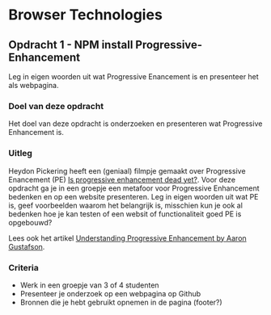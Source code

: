 # Browser Technologies

## Opdracht 1 - NPM install Progressive-Enhancement

Leg in eigen woorden uit wat Progressive Enancement is en presenteer het als webpagina.

### Doel van deze opdracht

Het doel van deze opdracht is onderzoeken en presenteren wat Progressive Enhancement is.

### Uitleg

Heydon Pickering heeft een (geniaal) filmpje gemaakt over Progressive Enancement (PE) [Is progressive enhancement dead yet?](https://briefs.video/videos/is-progressive-enhancement-dead-yet/). Voor deze opdracht ga je in een groepje een metafoor voor Progressive Enhancement bedenken en op een website presenteren. Leg in eigen woorden uit wat PE is, geef voorbeelden waarom het belangrijk is, misschien kun je ook al bedenken hoe je kan testen of een websit of functionaliteit goed PE is opgebouwd?  

Lees ook het artikel [Understanding Progressive Enhancement by Aaron Gustafson](https://alistapart.com/article/understandingprogressiveenhancement).

### Criteria

- Werk in een groepje van 3 of 4 studenten
- Presenteer je onderzoek op een webpagina op Github
- Bronnen die je hebt gebruikt opnemen in de pagina (footer?)
